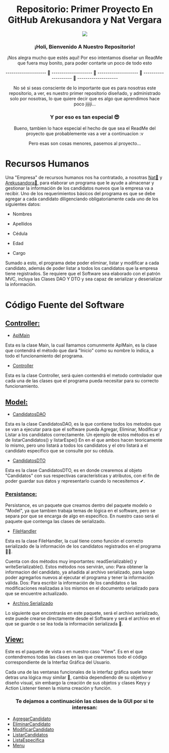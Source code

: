 <p align="center">
<h1 align="center">Repositorio: Primer Proyecto En GitHub Arekusandora y Nat Vergara</h1>
<div align="center"><img src="https://i.pinimg.com/564x/7d/a2/ab/7da2abca1de4d6219dee0d9407f67e9b.jpg"></div>
</p>
<p align="center">
<h3 align="center">¡Holi, Bienvenido A Nuestro Repositorio!</h3>
</p>
<p align="center"> ¡Nos alegra mucho que estés aquí! Por eso intentamos diseñar un ReadMe que fuera muy bonito, para poder contarte un poco de todo esto </p>

<p align="center">--------------------       🖤       --------------------       🖤       --------------------       🖤       --------------------       🖤       --------------------</p>

<p align="center"> No sé si seas consciente de lo importante que es para nosotras este repositorio, a ver, es nuestro primer repositorio diseñado, y administrado solo por nosotras, lo que quiere decir que es algo que aprendimos hace poco jijiji...</p>

<h3 align="center">Y por eso es tan especial 😎</h3>

<p align="center">Bueno, tambien lo hace especial el hecho de que sea el ReadMe del proyecto que probablemente vas a ver a continuacíon :v</p>
<p align="center">Pero esas son cosas menores, pasemos al proyecto...</p>


# Recursos Humanos

Una "Empresa" de recursos humanos nos ha contratado, a nosotras [Nat💙](https://github.com/NatVerB) y [Arekusandora🧛](https://github.com/ArekuInBlueee), para elaborar un programa que le ayude a almacenar y gestionar la información de los candidatos nuevos que la empresa va a recibir. Uno de los requerimientos básicos del programa es que se debe agregar a cada candidato diligenciando obligatoriamente cada uno de los siguientes datos:

 - Nombres

 - Apellidos

 - Cédula

 - Edad

 - Cargo

Sumado a esto, el programa debe poder eliminar, listar y modificar a cada candidato, además de poder listar a todos los candidatos que la empresa tiene registrados. Se requiere que el Software sea elaborado con el patrón MVC, incluya las Clases DAO Y DTO y sea capaz de serializar y deserializar la información.

# Código Fuente del Software

## [Controller:](https://github.com/NatVerB/RecursosHumanosProyecto/tree/main/RecursosHumanosNV/bin/co/edu/unbosque/controller)

* [AplMain](https://github.com/NatVerB/RecursosHumanosProyecto/blob/main/RecursosHumanosNV/bin/co/edu/unbosque/controller/AplMain.class)

 Esta es la clase Main, la cual llamamos comunmente AplMain, es la clase que contendrá el método que dará "Inicio" como su nombre lo indica, a todo el
 funcionamiento del programa.
 
* [Controller](https://github.com/NatVerB/RecursosHumanosProyecto/blob/main/RecursosHumanosNV/bin/co/edu/unbosque/controller/Controller.class)
 
 Esta es la clase Controller, será quien contendrá el metodo controlador que cada una de las clases que el programa pueda necesitar para su correcto funcionamiento.
 
 ## [Model:](https://github.com/NatVerB/RecursosHumanosProyecto/tree/main/RecursosHumanosNV/bin/co/edu/unbosque/model)
 
* [CandidatosDAO](https://github.com/NatVerB/RecursosHumanosProyecto/blob/main/RecursosHumanosNV/bin/co/edu/unbosque/model/CandidatosDAO.class)
 
Esta es la clase CandidatosDAO, es la que contiene todos los metodos que se van a ejecutar para que el software pueda Agregar, Eliminar, Modificar y Listar a los candidatos correctamente. Un ejemplo de estos métodos es el de listarCandidatos() y listarEspe() En en el que ambos hacen teoricamente lo mismo, pero uno listará a todos los candidatos y el otro listará a el candidato especifico que se consulte por su cédula.

* [CandidatosDTO](https://github.com/NatVerB/RecursosHumanosProyecto/blob/main/RecursosHumanosNV/bin/co/edu/unbosque/model/CandidatosDTO.class)

Esta es la clase CandidatosDTO, es en donde crearemos al objeto "Candidatos" con sus respectivas características y atributos, con el fin de poder guardar sus datos y representarlo cuando lo necesitemos ✔.

### [Persistance:](https://github.com/NatVerB/RecursosHumanosProyecto/tree/main/RecursosHumanosNV/bin/co/edu/unbosque/model/persistance)

Persistance, es un paquete que creamos dentro del paquete modelo o "Model", ya que tambien trabaja temas de lógica en el software, pero se separa por que se encarga de algo en específico. En nuestro caso será el paquete que contenga las clases de serializado.

* [FileHandler](https://github.com/NatVerB/RecursosHumanosProyecto/blob/main/RecursosHumanosNV/bin/co/edu/unbosque/model/persistance/FileHandler.class)

Esta es la clase FileHandler, la cual tiene como función el correcto serializado de la información de los candidatos registrados en el programa 👩‍💻.

Cuenta con dos métodos muy importantes: readSerializable() y writeSerializable(). Estos métodos nos servirán, uno: Para obtener la informacion del candidato, ya añadida al archivo serializado, para luego poder agregarlos nuevos al ejecutar el programa y tener la información válida. Dos: Para escribir la información de los candidatos o las modificaciones realizadas a los mismos en el documento serializado para que se encuentre actualizado.

* [Archivo Serializado](https://github.com/NatVerB/RecursosHumanosProyecto/blob/main/RecursosHumanosNV/bin/co/edu/unbosque/model/persistance/Serializable.n)

Lo siguiente que encontrarás en este paquete, será el archivo serializado, este puede crearse directamente desde el Software y será el archivo en el que se guarde o se lea toda la información serializada 🤑.

## [View:](https://github.com/NatVerB/RecursosHumanosProyecto/tree/main/RecursosHumanosNV/bin/co/edu/unbosque/view)

Este es el paquete de vista o en nuestro caso "View". Es en el que contendremos todas las clases en las que crearemos todo el código correspondiente de la Interfaz Gráfica del Usuario.

Cada una de las ventanas funcionales de la interfaz gráfica suele tener detras una lógica muy similar 👀, cambia dependiendo de su objetivo y diseño visual, sin embargo la creación de sus objetos y clases Keyy y Action Listener tienen la misma creación y función.

<h3 align="center">Te dejamos a continuación las clases de la GUI por si te interesan:</h3>

- [AgregarCandidato](https://github.com/NatVerB/RecursosHumanosProyecto/blob/main/RecursosHumanosNV/bin/co/edu/unbosque/view/AgregarCandidato.class)
- [EliminarCandidato](https://github.com/NatVerB/RecursosHumanosProyecto/blob/main/RecursosHumanosNV/bin/co/edu/unbosque/view/EliminarCandidato.class)
- [ModificarCandidato](https://github.com/NatVerB/RecursosHumanosProyecto/blob/main/RecursosHumanosNV/bin/co/edu/unbosque/view/ModificarCandidato.class)
- [ListarCandidatos](https://github.com/NatVerB/RecursosHumanosProyecto/blob/main/RecursosHumanosNV/bin/co/edu/unbosque/view/ListarCandidatos.class)
- [ListaEspecifica](https://github.com/NatVerB/RecursosHumanosProyecto/blob/main/RecursosHumanosNV/bin/co/edu/unbosque/view/ListaEspecifica.class)
- [Menu](https://github.com/NatVerB/RecursosHumanosProyecto/blob/main/RecursosHumanosNV/bin/co/edu/unbosque/view/Menu.class)





